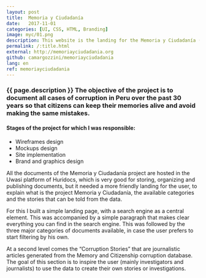 ```yaml
---
layout: post
title:  Memoria y Ciudadanía
date:   2017-11-01
categories: [UI, CSS, HTML, Branding]
image: myc/01.png
description: This website is the landing for the Memoria y Ciudadanía (Memory and Citizenship) project of the Peruvian organization Japiqay.
permalink: /:title.html
external: http://memoriayciudadania.org
github: camargozzini/memoriayciudadania
lang: en
ref: memoriayciudadania
---
```

###  {{ page.description }} The objective of the project is to document all cases of corruption in Peru over the past 30 years so that citizens can keep their memories alive and avoid making the same mistakes.

<h4>Stages of the project for which I was responsible:</h4>
<ul class="linea list-unstyled">
<li>Wireframes design</li>
<li>Mockups design</li>
<li>Site implementation</li>
<li>Brand and graphics design</li>
</ul>

All the documents of the Memoria y Ciudadanía project are hosted in the Uwasi platform of Huridocs, which is very good for storing, organizing and publishing documents, but it needed a more friendly landing for the user, to explain what is the project Memoria y Ciudadanía, the available categories and the stories that can be told from the data.

For this I built a simple landing page, with a search engine as a central element. This was accompanied by a simple paragraph that makes clear everything you can find in the search engine. This was followed by the three major categories of documents available, in case the user prefers to start filtering by his own.

At a second level comes the “Corruption Stories” that are journalistic articles generated from the Memory and Citizenship corruption database. The goal of this section is to inspire the user (mainly investigators and journalists) to use the data to create their own stories or investigations.

<div class="main-slider">
  <div class="item"><img alt="" src="{{ site.baseurl }}img/portfolio/myc01.png" class="img-responsive"></div>
  <div class="item"><img alt="" src="{{ site.baseurl }}img/portfolio/myc/02.png" class="img-responsive"></div>
  <div class="item"><img alt="" src="{{ site.baseurl }}img/portfolio/myc/03.png" class="img-responsive"></div>
</div>
